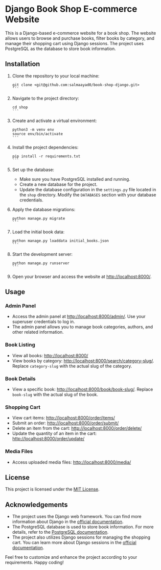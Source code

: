 # Django Book Shop E-commerce Website

This is a Django-based e-commerce website for a book shop. The website allows users to browse and purchase books, filter books by category, and manage their shopping cart using Django sessions. The project uses PostgreSQL as the database to store book information.

## Installation

1. Clone the repository to your local machine:

   ````
   git clone <git@github.com:salmaayad0/book-shop-django.git>
   ```

2. Navigate to the project directory:

   ````
   cd shop
   ```

3. Create and activate a virtual environment:

   ````
   python3 -m venv env
   source env/bin/activate
   ```

4. Install the project dependencies:

   ````
   pip install -r requirements.txt
   ```

5. Set up the database:

   - Make sure you have PostgreSQL installed and running.
   - Create a new database for the project.
   - Update the database configuration in the `settings.py` file located in the `shop` directory. Modify the `DATABASES` section with your database credentials.

6. Apply the database migrations:

   ````
   python manage.py migrate
   ```

7. Load the initial book data:

   ````
   python manage.py loaddata initial_books.json
   ```

8. Start the development server:

   ````
   python manage.py runserver
   ```

9. Open your browser and access the website at [http://localhost:8000/](http://localhost:8000/).

## Usage

### Admin Panel

- Access the admin panel at [http://localhost:8000/admin/](http://localhost:8000/admin/). Use your superuser credentials to log in.
- The admin panel allows you to manage book categories, authors, and other related information.

### Book Listing

- View all books: [http://localhost:8000/](http://localhost:8000/)
- View books by category: [http://localhost:8000/search/category-slug/](http://localhost:8000/search/category-slug/). Replace `category-slug` with the actual slug of the category.

### Book Details

- View a specific book: [http://localhost:8000/book/book-slug/](http://localhost:8000/book/book-slug/). Replace `book-slug` with the actual slug of the book.

### Shopping Cart

- View cart items: [http://localhost:8000/order/items/](http://localhost:8000/order/items/)
- Submit an order: [http://localhost:8000/order/submit/](http://localhost:8000/order/submit/)
- Delete an item from the cart: [http://localhost:8000/order/delete/](http://localhost:8000/order/delete/)
- Update the quantity of an item in the cart: [http://localhost:8000/order/update/](http://localhost:8000/order/update/)

### Media Files

- Access uploaded media files: [http://localhost:8000/media/](http://localhost:8000/media/)

## License

This project is licensed under the [MIT License](LICENSE).

## Acknowledgements

- The project uses the Django web framework. You can find more information about Django in the [official documentation](https://docs.djangoproject.com/).
- The PostgreSQL database is used to store book information. For more details, refer to the [PostgreSQL documentation](https://www.postgresql.org/docs/).
- The project also utilizes Django sessions for managing the shopping cart. You can learn more about Django sessions in the [official documentation](https://docs.djangoproject.com/en/3.2/topics/http/sessions/).

Feel free to customize and enhance the project according to your requirements. Happy coding!